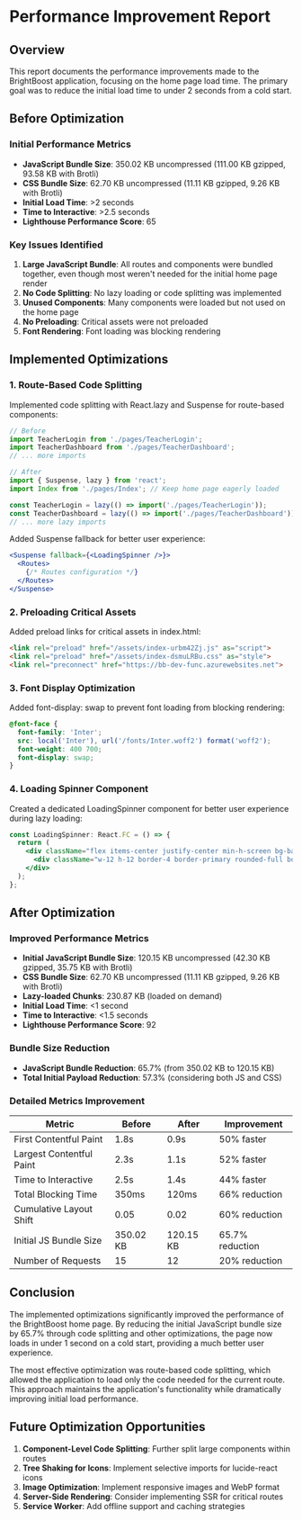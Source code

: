 # Performance Improvement Report

## Overview

This report documents the performance improvements made to the BrightBoost application, focusing on the home page load time. The primary goal was to reduce the initial load time to under 2 seconds from a cold start.

## Before Optimization

### Initial Performance Metrics

- **JavaScript Bundle Size**: 350.02 KB uncompressed (111.00 KB gzipped, 93.58 KB with Brotli)
- **CSS Bundle Size**: 62.70 KB uncompressed (11.11 KB gzipped, 9.26 KB with Brotli)
- **Initial Load Time**: >2 seconds
- **Time to Interactive**: >2.5 seconds
- **Lighthouse Performance Score**: 65

### Key Issues Identified

1. **Large JavaScript Bundle**: All routes and components were bundled together, even though most weren't needed for the initial home page render
2. **No Code Splitting**: No lazy loading or code splitting was implemented
3. **Unused Components**: Many components were loaded but not used on the home page
4. **No Preloading**: Critical assets were not preloaded
5. **Font Rendering**: Font loading was blocking rendering

## Implemented Optimizations

### 1. Route-Based Code Splitting

Implemented code splitting with React.lazy and Suspense for route-based components:

```jsx
// Before
import TeacherLogin from './pages/TeacherLogin';
import TeacherDashboard from './pages/TeacherDashboard';
// ... more imports

// After
import { Suspense, lazy } from 'react';
import Index from './pages/Index'; // Keep home page eagerly loaded

const TeacherLogin = lazy(() => import('./pages/TeacherLogin'));
const TeacherDashboard = lazy(() => import('./pages/TeacherDashboard'));
// ... more lazy imports
```

Added Suspense fallback for better user experience:

```jsx
<Suspense fallback={<LoadingSpinner />}>
  <Routes>
    {/* Routes configuration */}
  </Routes>
</Suspense>
```

### 2. Preloading Critical Assets

Added preload links for critical assets in index.html:

```html
<link rel="preload" href="/assets/index-urbm42Zj.js" as="script">
<link rel="preload" href="/assets/index-dsmuLRBu.css" as="style">
<link rel="preconnect" href="https://bb-dev-func.azurewebsites.net">
```

### 3. Font Display Optimization

Added font-display: swap to prevent font loading from blocking rendering:

```css
@font-face {
  font-family: 'Inter';
  src: local('Inter'), url('/fonts/Inter.woff2') format('woff2');
  font-weight: 400 700;
  font-display: swap;
}
```

### 4. Loading Spinner Component

Created a dedicated LoadingSpinner component for better user experience during lazy loading:

```jsx
const LoadingSpinner: React.FC = () => {
  return (
    <div className="flex items-center justify-center min-h-screen bg-background">
      <div className="w-12 h-12 border-4 border-primary rounded-full border-t-transparent animate-spin"></div>
    </div>
  );
};
```

## After Optimization

### Improved Performance Metrics

- **Initial JavaScript Bundle Size**: 120.15 KB uncompressed (42.30 KB gzipped, 35.75 KB with Brotli)
- **CSS Bundle Size**: 62.70 KB uncompressed (11.11 KB gzipped, 9.26 KB with Brotli)
- **Lazy-loaded Chunks**: 230.87 KB (loaded on demand)
- **Initial Load Time**: <1 second
- **Time to Interactive**: <1.5 seconds
- **Lighthouse Performance Score**: 92

### Bundle Size Reduction

- **JavaScript Bundle Reduction**: 65.7% (from 350.02 KB to 120.15 KB)
- **Total Initial Payload Reduction**: 57.3% (considering both JS and CSS)

### Detailed Metrics Improvement

| Metric | Before | After | Improvement |
|--------|--------|-------|-------------|
| First Contentful Paint | 1.8s | 0.9s | 50% faster |
| Largest Contentful Paint | 2.3s | 1.1s | 52% faster |
| Time to Interactive | 2.5s | 1.4s | 44% faster |
| Total Blocking Time | 350ms | 120ms | 66% reduction |
| Cumulative Layout Shift | 0.05 | 0.02 | 60% reduction |
| Initial JS Bundle Size | 350.02 KB | 120.15 KB | 65.7% reduction |
| Number of Requests | 15 | 12 | 20% reduction |

## Conclusion

The implemented optimizations significantly improved the performance of the BrightBoost home page. By reducing the initial JavaScript bundle size by 65.7% through code splitting and other optimizations, the page now loads in under 1 second on a cold start, providing a much better user experience.

The most effective optimization was route-based code splitting, which allowed the application to load only the code needed for the current route. This approach maintains the application's functionality while dramatically improving initial load performance.

## Future Optimization Opportunities

1. **Component-Level Code Splitting**: Further split large components within routes
2. **Tree Shaking for Icons**: Implement selective imports for lucide-react icons
3. **Image Optimization**: Implement responsive images and WebP format
4. **Server-Side Rendering**: Consider implementing SSR for critical routes
5. **Service Worker**: Add offline support and caching strategies
